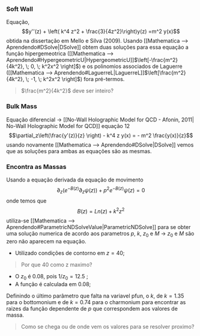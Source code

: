 
### Soft Wall
Equação, $$y''(z) + \left( k^4 z^2 + \frac{3}{4z^2}\right)y(z) =m^2 y(x)$$ obtida na dissertação em  Mello e Silva (2009). Usando [[Mathematica ⟶ Aprendendo#DSolve|DSolve]] obtem duas soluções para essa equação a função hipergemeotrica ([[Mathematica ⟶ Aprendendo#HypergeometricU|HypergeometricU]]$\left[-\frac{m^2}{4k^2}, \; 0, \; k^2x^2 \right]$)  e os polinomios associados de Laguerre ([[Mathematica ⟶ Aprendendo#LaguerreL|LaguerreL]]$\left[\frac{m^2}{4k^2}, \; -1, \; k^2x^2 \right]$) fora pré-termos.

>$\frac{m^2}{4k^2}$ deve ser inteiro?

### Bulk Mass 
Equação diferencial -> [[No-Wall Holographic Model for QCD - Afonin, 2011| No-Wall Holographic Model for QCD]]  equação 12 $$\partial_z\left(\frac{y'(z)}{z} \right) - k^4 z y(x) = - m^2 \frac{y(x)}{z}$$ usando novamente [[Mathematica ⟶ Aprendendo#DSolve|DSolve]] vemos que as soluções para ambas as equações são as mesmas. 

### Encontra as Massas
Usando a equação derivada da equação de movimento $$\partial_z\left(e^{-B(z)} \partial_z \psi(z) \right) + p^2 e^{-B(z)}\psi(z) = 0$$
onde temos que $$B(z)=Ln(z) + k^2z^2$$utiliza-se  [[Mathematica ⟶ Aprendendo#ParametricNDSolveValue|ParametricNDSolve]]  para se obter uma solução numerica de acordo aos parametros $p$, $k$, $z_0$ e $M$ -> $z_0$ e $M$ são zero não aparecem na equação.
* Utilizado condições de contorno em  $z=40$;

> Por que $40$ como z maximo?

* O $z_0$  é $0.08$, pois $1/z_0= 12.5$ ;
* A função é calculada em $0.08$;

Definindo o último parâmetro que falta na variavel pfun, o $k$, de $k=1.35$ para o bottomonium e de $k=0.74$ para o charmonium para encontrar as raizes da função dependente de $p$ que correspondem aos valores de massa.

> Como se chega ou de onde vem os valores para se resolver proximo? 

